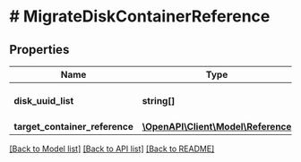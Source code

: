 # # MigrateDiskContainerReference

## Properties

Name | Type | Description | Notes
------------ | ------------- | ------------- | -------------
**disk_uuid_list** | **string[]** | The VM disks to be migrated |
**target_container_reference** | [**\OpenAPI\Client\Model\Reference**](Reference.md) |  |

[[Back to Model list]](../../README.md#models) [[Back to API list]](../../README.md#endpoints) [[Back to README]](../../README.md)
